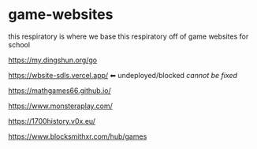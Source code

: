 # game-websites



this respiratory  is where we base this respiratory  off of game websites for school 

  
  https://my.dingshun.org/go
  
  https://wbsite-sdls.vercel.app/ ⬅ undeployed/blocked _cannot be fixed_
  
  https://mathgames66.github.io/
  
  https://www.monsteraplay.com/
  
  https://1700history.v0x.eu/
  
  https://www.blocksmithxr.com/hub/games
